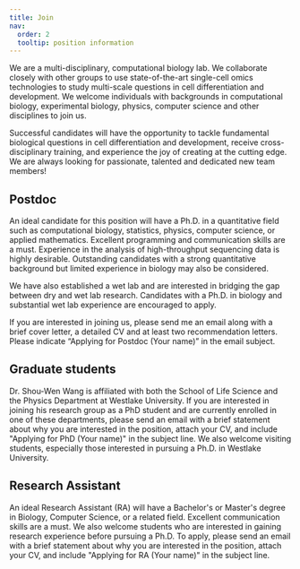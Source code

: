```yaml
---
title: Join
nav:
  order: 2
  tooltip: position information
---
```


We are a multi-disciplinary, computational biology lab. We collaborate closely with other groups to use state-of-the-art single-cell omics technologies to study multi-scale questions in cell differentiation and development. We welcome individuals with backgrounds in computational biology, experimental biology, physics, computer science and other disciplines to join us. 

Successful candidates will have the opportunity to tackle fundamental biological questions in cell differentiation and development, receive cross-disciplinary training, and experience the joy of creating at the cutting edge. We are always looking for passionate, talented and dedicated new team members! 

## Postdoc

An ideal candidate for this position will have a Ph.D. in a quantitative field such as computational biology, statistics, physics, computer science, or applied mathematics. Excellent programming and communication skills are a must. Experience in the analysis of high-throughput sequencing data is highly desirable. Outstanding candidates with a strong quantitative background but limited experience in biology may also be considered.

We have also established a wet lab and are interested in bridging the gap between dry and wet lab research. Candidates with a Ph.D. in biology and substantial wet lab experience are encouraged to apply. 

If you are interested in joining us, please send me an email along with a brief cover letter, a detailed CV and at least two recommendation letters. Please indicate “Applying for Postdoc (Your name)” in the email subject.

## Graduate students

Dr. Shou-Wen Wang is affiliated with both the School of Life Science and the Physics Department at Westlake University. If you are interested in joining his research group as a PhD student and are currently enrolled in one of these departments, please send an email with a brief statement about why you are interested in the position, attach your CV, and include "Applying for PhD (Your name)" in the subject line. We also welcome visiting students, especially those interested in pursuing a Ph.D. in Westlake University.

## Research Assistant

An ideal Research Assistant (RA) will have a Bachelor's or Master's degree in Biology, Computer Science, or a related field. Excellent communication skills are a must. We also welcome students who are interested in gaining research experience before pursuing a Ph.D. To apply, please send an email with a brief statement about why you are interested in the position, attach your CV, and include "Applying for RA (Your name)" in the subject line.

